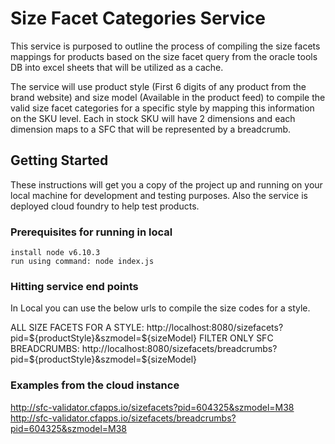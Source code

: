 # Size Facet Categories Service
This service is purposed to outline the process of compiling the size facets mappings for products based on the size facet query from the oracle tools DB into excel sheets that will be utilized as a cache.

The service will use product style (First 6 digits of any product from the brand website) and size model (Available in the product feed) to compile the valid size facet categories for a specific style by mapping this information on the SKU level. Each in stock SKU will have 2 dimensions and each dimension maps to a SFC that will be represented by a breadcrumb.

## Getting Started
These instructions will get you a copy of the project up and running on your local machine for development and testing purposes. Also the service is deployed cloud foundry to help test products.

### Prerequisites for running in local
```
install node v6.10.3
run using command: node index.js
```
### Hitting service end points
In Local you can use the below urls to compile the size codes for a style.

ALL SIZE FACETS FOR A STYLE: http://localhost:8080/sizefacets?pid=${productStyle}&szmodel=${sizeModel}
FILTER ONLY SFC BREADCRUMBS: http://localhost:8080/sizefacets/breadcrumbs?pid=${productStyle}&szmodel=${sizeModel}

### Examples from the cloud instance
http://sfc-validator.cfapps.io/sizefacets?pid=604325&szmodel=M38
http://sfc-validator.cfapps.io/sizefacets/breadcrumbs?pid=604325&szmodel=M38

